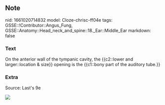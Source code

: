 ## Note
nid: 1661020714832
model: Cloze-chrisc-ff04e
tags: GSSE::!Contributor::Angus_Fung, GSSE::Anatomy::Head_neck_and_spine::18._Ear::Middle_Ear
markdown: false

### Text
On the anterior wall of the tympanic cavity, the {{c2::lower and larger::location & size}} opening is the {{c1::bony part of the auditory tube.}}

### Extra
Source: Last's 9e
<div><img src=
"paste-30a9c25b0559c81ae3cb3165fd1742f62f6117d9.jpg"></div>
